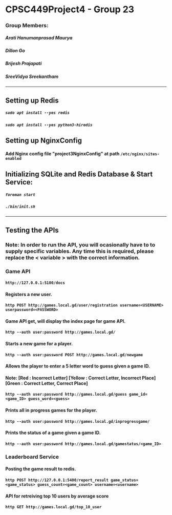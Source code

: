 # CPSC449Project4 - Group 23

### Group Members:
##### Arati Hanumanprasad Maurya
##### Dillon Go
##### Brijesh Prajapati
##### SreeVidya Sreekantham
---
## **Setting up Redis**
##### `sudo apt install --yes redis`
##### `sudo apt install --yes python3-hiredis`

## **Setting up NginxConfig**
#### Add Nginx config file "project3NginxConfig"  at path `/etc/nginx/sites-enabled`

## **Initializing SQLite and Redis Database & Start Service:**

##### `foreman start`
##### `./bin/init.sh`


---
## **Testing the APIs**
### Note: In order to run the API, you will ocasionally have to to supply specific variables. Any time this is required, please replace the < variable > with the correct information.

### **Game API**
#### `http://127.0.0.1:5100/docs`

#### Registers a new user.
#### `http POST http://games.local.gd/user/registration username=<USERNAME> userpassword=<PASSWORD>`

#### Game API get, will display the index page for game API.
#### `http --auth user:password http://games.local.gd/` 

#### Starts a new game for a player.
#### `http --auth user:password POST http://games.local.gd/newgame`

#### Allows the player to enter a 5 letter word to guess given a game ID.
#### Note: [Red : Incorrect Letter] [Yellow : Correct Letter, Incorrect Place] [Green : Correct Letter, Correct Place]
#### `http --auth user:password http://games.local.gd/guess game_id=<game_ID> guess_word=<guess>`

#### Prints all in progress games for the player.
#### `http --auth user:password http://games.local.gd/inprogressgame/`

#### Prints the status of a game given a game ID.
#### `http --auth user:password http://games.local.gd/gamestatus/<game_ID>`


### **Leaderboard Service**

#### Posting the game result to redis.
#### `http POST http://127.0.0.1:5400/report_result game_status=<game_status> guess_count=<game_count> username=<username>`

#### API for retreiving top 10 users by average score
#### `http GET http://games.local.gd/top_10_user`



